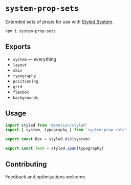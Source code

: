 # `system-prop-sets`

Extended sets of props for use with [Styled System].

```shell
npm i system-prop-sets
```

## Exports

* `system` — everything
* `layout`
* `skin`
* `typography`
* `positioning`
* `grid`
* `flexbox`
* `backgrounds`

## Usage

```js
import styled from '@emotion/styled'
import { system, typography } from 'system-prop-sets'

export const Box = styled.div(system)

export const Text = styled.span(typography)
```

## Contributing

Feedback and optimizations welcome.

[Styled System]: https://styled-system.com
